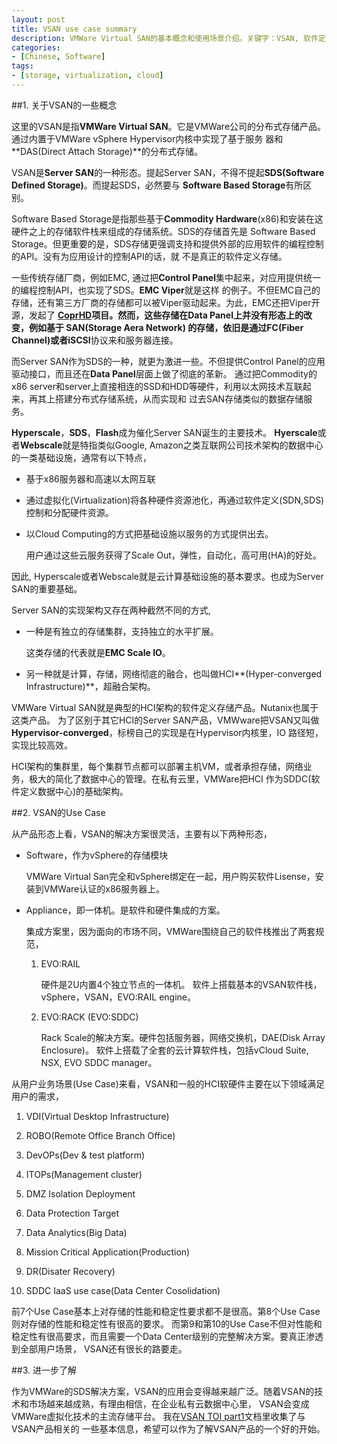```yaml
---
layout: post
title: VSAN use case summary
description: VMWare Virtual SAN的基本概念和使用场景介绍。关键字：VSAN, 软件定义存储，Hyperscale，虚拟化，软件定义数据中心。
categories:
- [Chinese, Software]
tags:
- [storage, virtualization, cloud]
---
```



##1. 关于VSAN的一些概念

这里的VSAN是指**VMWare Virtual SAN**。它是VMWare公司的分布式存储产品。通过内置于VMWare vSphere Hypervisor内核中实现了基于服务
器和**DAS(Direct Attach Storage)**的分布式存储。

VSAN是**Server SAN**的一种形态。提起Server SAN，不得不提起**SDS(Software Defined Storage)**。而提起SDS，必然要与
**Software Based Storage**有所区别。

Software Based Storage是指那些基于**Commodity Hardware**(x86)和安装在这硬件之上的存储软件栈来组成的存储系统。SDS的存储首先是
Software Based Storage。但更重要的是，SDS存储更强调支持和提供外部的应用软件的编程控制的API。没有为应用设计的控制API的话，就
不是真正的软件定义存储。

一些传统存储厂商，例如EMC, 通过把**Control Panel**集中起来，对应用提供统一的编程控制API，也实现了SDS。**EMC Viper**就是这样
的例子。不但EMC自己的存储，还有第三方厂商的存储都可以被Viper驱动起来。为此，EMC还把Viper开源，发起了
**[CoprHD](https://coprhd.github.io/)**项目。然而，这些存储在Data Panel上并没有形态上的改变，例如基于
**SAN(Storage Aera Network)**
的存储，依旧是通过**FC(Fiber Channel)**或者**iSCSI**协议来和服务器连接。

而Server SAN作为SDS的一种，就更为激进一些。不但提供Control Panel的应用驱动接口，而且还在**Data Panel**层面上做了彻底的革新。
通过把Commodity的x86 server和server上直接相连的SSD和HDD等硬件，利用以太网技术互联起来，再其上搭建分布式存储系统，从而实现和
过去SAN存储类似的数据存储服务。

**Hyperscale**，**SDS**，**Flash**成为催化Server SAN诞生的主要技术。
**Hyerscale**或者**Webscale**就是特指类似Google, Amazon之类互联网公司技术架构的数据中心的一类基础设施，通常有以下特点，

* 基于x86服务器和高速以太网互联

* 通过虚拟化(Virtualization)将各种硬件资源池化，再通过软件定义(SDN,SDS)控制和分配硬件资源。

* 以Cloud Computing的方式把基础设施以服务的方式提供出去。

  用户通过这些云服务获得了Scale Out，弹性，自动化，高可用(HA)的好处。

因此, Hyperscale或者Webscale就是云计算基础设施的基本要求。也成为Server SAN的重要基础。

Server SAN的实现架构又存在两种截然不同的方式,

* 一种是有独立的存储集群，支持独立的水平扩展。

  这类存储的代表就是**EMC Scale IO**。

* 另一种就是计算，存储，网络彻底的融合，也叫做HCI**(Hyper-converged Infrastructure)**，超融合架构。

VMWare Virtual SAN就是典型的HCI架构的软件定义存储产品。Nutanix也属于这类产品。
为了区别于其它HCI的Server SAN产品，VMWware把VSAN又叫做**Hypervisor-converged**，标榜自己的实现是在Hypervisor内核里，IO
路径短，实现比较高效。

HCI架构的集群里，每个集群节点都可以部署主机VM，或者承担存储，网络业务，极大的简化了数据中心的管理。在私有云里，VMWare把HCI
作为SDDC(软件定义数据中心)的基础架构。

##2. VSAN的Use Case

从产品形态上看，VSAN的解决方案很灵活，主要有以下两种形态，

- Software，作为vSphere的存储模块

  VMWare Virtual San完全和vSphere绑定在一起，用户购买软件Lisense，安装到VMWare认证的x86服务器上。

- Appliance，即一体机。是软件和硬件集成的方案。

  集成方案里，因为面向的市场不同，VMWare围绕自己的软件栈推出了两套规范，

  1. EVO:RAIL

     硬件是2U内置4个独立节点的一体机。
     软件上搭载基本的VSAN软件栈，vSphere，VSAN，EVO:RAIL engine。

  2. EVO:RACK (EVO:SDDC)

     Rack Scale的解决方案。硬件包括服务器，网络交换机，DAE(Disk Array Enclosure)。
     软件上搭载了全套的云计算软件栈，包括vCloud Suite, NSX, EVO SDDC manager。

从用户业务场景(Use Case)来看，VSAN和一般的HCI软硬件主要在以下领域满足用户的需求，

1. VDI(Virtual Desktop Infrastructure)

2. ROBO(Remote Office Branch Office)

3. DevOPs(Dev & test platform)

4. ITOPs(Management cluster)

5. DMZ Isolation Deployment

6. Data Protection Target

7. Data Analytics(Big Data)

8. Mission Critical Application(Production)

9. DR(Disater Recovery)

10. SDDC IaaS use case(Data Center Cosolidation)

前7个Use Case基本上对存储的性能和稳定性要求都不是很高。第8个Use Case则对存储的性能和稳定性有很高的要求。
而第9和第10的Use Case不但对性能和稳定性有很高要求，而且需要一个Data Center级别的完整解决方案。要真正渗透到全部用户场景，
VSAN还有很长的路要走。

##3. 进一步了解

作为VMWare的SDS解决方案，VSAN的应用会变得越来越广泛。随着VSAN的技术和市场越来越成熟，有理由相信，在企业私有云数据中心里，
VSAN会变成VMWare虚拟化技术的主流存储平台。
我在[VSAN TOI part1](https://github.com/yangoliver/mydoc/blob/master/share/vsan_toi_part1.pdf)文档里收集了与VSAN产品相关的
一些基本信息，希望可以作为了解VSAN产品的一个好的开始。
